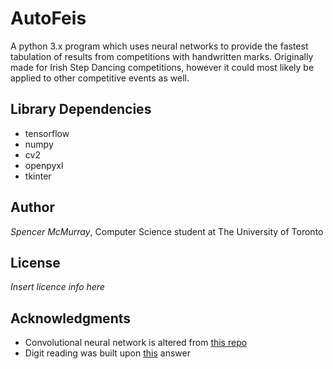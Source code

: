 # AutoFeis

A python 3.x program which uses neural networks to provide the fastest
tabulation of results from competitions with handwritten marks. Originally
made for Irish Step Dancing competitions, however it could most likely be
applied to other competitive events as well.

## Library Dependencies

* tensorflow
* numpy
* cv2
* openpyxl
* tkinter

## Author

*Spencer McMurray*, Computer Science student at The University of Toronto

## License

*Insert licence info here*

## Acknowledgments

* Convolutional neural network is altered from [this repo](https://github.com/Hvass-Labs/TensorFlow-Tutorials)
* Digit reading was built upon [this](https://stackoverflow.com/questions/51867834/recognizing-handwritten-digits-off-a-scanned-image) answer

